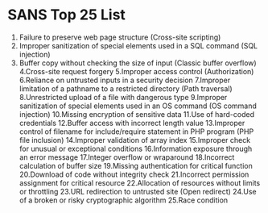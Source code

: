 # SANS Top 25 List

1. Failure to preserve web page structure (Cross-site scripting)
1. Improper sanitization of special elements used in a SQL command (SQL injection)
3. Buffer copy without checking the size of input (Classic buffer overflow)
4.Cross-site request forgery
5.Improper access control (Authorization)
6.Reliance on untrusted inputs in a security decision
7.Improper limitation of a pathname to a restricted directory (Path traversal)
8.Unrestricted upload of a file with dangerous type
9.Improper sanitization of special elements used in an OS command (OS command injection)
10.Missing encryption of sensitive data
11.Use of hard-coded credentials
12.Buffer access with incorrect length value
13.Improper control of filename for include/require statement in PHP program (PHP file inclusion)
14.Improper validation of array index
15.Improper check for unusual or exceptional conditions
16.Information exposure through an error message
17.Integer overflow or wraparound
18.Incorrect calculation of buffer size
19.Missing authentication for critical function
20.Download of code without integrity check
21.Incorrect permission assignment for critical resource
22.Allocation of resources without limits or throttling
23.URL redirection to untrusted site (Open redirect)
24.Use of a broken or risky cryptographic algorithm
25.Race condition
